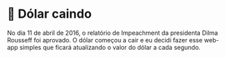 # :money_with_wings: Dólar caindo

No dia 11 de abril de 2016, o relatório de Impeachment da presidenta Dilma Rousseff foi aprovado. O dólar começou a cair e eu decidi fazer esse web-app simples que ficará atualizando o valor do dólar a cada segundo.
